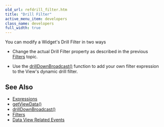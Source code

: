 ```yaml
---
old_url: refdrill_filter.htm
title: "Drill Filter"
active_menu_item: developers
class_name: developers
full_width: true
---
```



You can modify a Widget's Drill Filter in two ways

 - Change the actual Drill Filter property as described in the previous [Filters](/developers/documentation/scripting-apis/client-api/data-view-functions/modifying-data-widgets-with-scripts/filters) topic.

 - Use the [drillDownBroadcast()](/developers/documentation/scripting-apis/client-api/data-view-functions/drilldownbroadcast) function to add your own filter expression to the View's dynamic drill filter.

## See Also

 - [Expressions](/developers/documentation/product-guide/advanced-features/data-integration-reporting-dashboards/data-section-properties/the-expression-editor)
 - [getViewData()](/developers/documentation/scripting-apis/client-api/data-view-functions/getviewdata)
 - [drillDownBroadcast()](/developers/documentation/scripting-apis/client-api/data-view-functions/drilldownbroadcast)
 - [Filters](/developers/documentation/scripting-apis/client-api/data-view-functions/modifying-data-widgets-with-scripts/filters)
 - [Data View Related Events](/developers/documentation/scripting-apis/client-api/data-view-functions/data-view-related-events)


